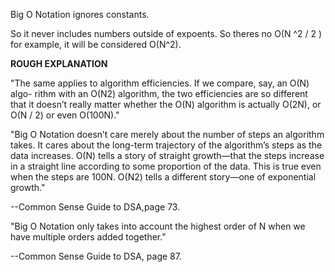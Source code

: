 Big O Notation ignores constants.

So it never includes numbers outside of expoents.
So theres no O(N ^2 / 2 ) for example, it will be considered O(N^2).

**ROUGH EXPLANATION**

"The same applies to algorithm efficiencies. If we compare, say, an O(N) algo-
rithm with an O(N2) algorithm, the two efficiencies are so different that it
doesn’t really matter whether the O(N) algorithm is actually O(2N), or O(N / 2)
or even O(100N)."


"Big O Notation doesn’t care merely
about the number of steps an algorithm takes. It cares about the long-term
trajectory of the algorithm’s steps as the data increases. O(N) tells a story of
straight growth—that the steps increase in a straight line according to some
proportion of the data. This is true even when the steps are 100N. O(N2) tells
a different story—one of exponential growth."

--Common Sense Guide to DSA,page 73.

"Big O Notation only takes into account the highest order of N when we have
multiple orders added together."

--Common Sense Guide to DSA, page 87.
